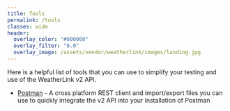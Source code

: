 ```yaml
---
title: Tools
permalink: /tools
classes: wide
header:
  overlay_color: "#000000"
  overlay_filter: "0.0"
  overlay_image: /assets/vendor/weatherlink/images/landing.jpg
---
```


Here is a helpful list of tools that you can use to simplify your testing and use of the WeatherLink v2 API.

- [Postman](tools/postman) - A cross platform REST client and import/export files you can use to quickly integrate the v2 API into your installation of Postman
